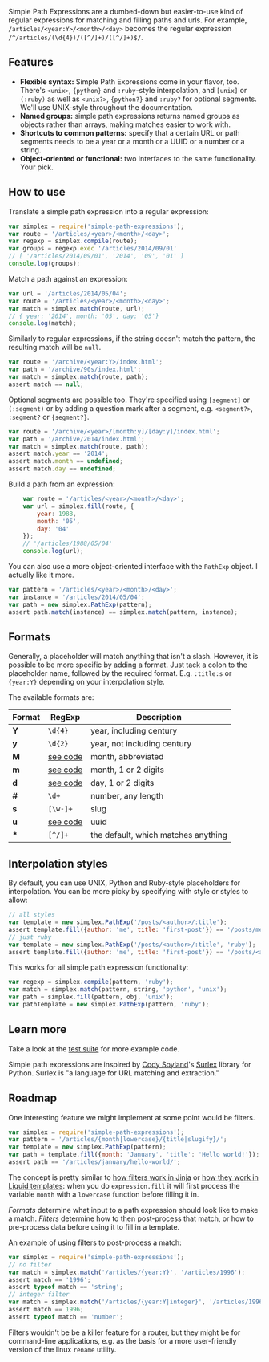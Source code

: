 Simple Path Expressions are a dumbed-down but easier-to-use kind of regular expressions for matching and filling paths and urls. For example, `/articles/<year:Y>/<month>/<day>` becomes the regular expression `/^/articles/(\d{4})/([^/]+)/([^/]+)$/`.

## Features

* **Flexible syntax:** Simple Path Expressions come in your flavor, too. There's `<unix>`, `{python}` and `:ruby`-style interpolation, and `[unix]` or `(:ruby)` as well as `<unix?>`, `{python?}` and `:ruby?` for optional segments. We'll use UNIX-style throughout the documentation.
* **Named groups:** simple path expressions returns named groups as objects rather than arrays, making matches easier to work with.
* **Shortcuts to common patterns:** specify that a certain URL or path segments needs to be a year or a month or a UUID or a number or a string.
* **Object-oriented or functional:** two interfaces to the same functionality. Your pick.

## How to use

Translate a simple path expression into a regular expression: 

```javascript
var simplex = require('simple-path-expressions');
var route = '/articles/<year>/<month>/<day>';
var regexp = simplex.compile(route);
var groups = regexp.exec '/articles/2014/09/01'
// [ '/articles/2014/09/01', '2014', '09', '01' ]
console.log(groups);
```

Match a path against an expression: 

```javascript
var url = '/articles/2014/05/04';
var route = '/articles/<year>/<month>/<day>';
var match = simplex.match(route, url);
// { year: '2014', month: '05', day: '05'}
console.log(match);
```

Similarly to regular expressions, if the string doesn't match the pattern, the resulting match will be `null`.

```javascript
var route = '/archive/<year:Y>/index.html';
var path = '/archive/90s/index.html';
var match = simplex.match(route, path);
assert match == null;
```

Optional segments are possible too. They're specified using `[segment]` or `(:segment)` or by adding a question mark after a segment, e.g. `<segment?>`, `:segment?` or `{segment?}`.

```javascript
var route = '/archive/<year>/[month:y]/[day:y]/index.html';
var path = '/archive/2014/index.html';
var match = simplex.match(route, path);
assert match.year == '2014';
assert match.month == undefined;
assert match.day == undefined;
```

Build a path from an expression: 

```javascript
    var route = '/articles/<year>/<month>/<day>';
    var url = simplex.fill(route, {
        year: 1988, 
        month: '05', 
        day: '04'
    });
    // '/articles/1988/05/04'
    console.log(url);
```

You can also use a more object-oriented interface with the `PathExp` object. I actually like it more.

```javascript
var pattern = '/articles/<year>/<month>/<day>';
var instance = '/articles/2014/05/04';
var path = new simplex.PathExp(pattern);
assert path.match(instance) == simplex.match(pattern, instance);
```

## Formats

Generally, a placeholder will match anything that isn't a slash. However, it is possible to be more specific by adding a format. Just tack a colon to the placeholder name, followed by the required format. E.g. `:title:s` or `{year:Y}` depending on your interpolation style.

The available formats are: 

Format | RegExp              | Description
------ | ------------------- | -----------
**Y**  | `\d{4}`             | year, including century
**y**  | `\d{2}`             | year, not including century
**M**  | [see code][formats] | month, abbreviated
**m**  | [see code][formats] | month, 1 or 2 digits
**d**  | [see code][formats] | day, 1 or 2 digits
**#**  | `\d+`               | number, any length
**s**  | `[\w-]+`            | slug
**u**  | [see code][formats] | uuid
**\*** | `[^/]+`             | the default, which matches anything

[formats]: https://github.com/stdbrouw/simple-path-expressions/blob/master/src/formats.coffee

## Interpolation styles

By default, you can use UNIX, Python and Ruby-style placeholders for interpolation. You can be more picky by specifying with style or styles to allow:

```javascript
// all styles
var template = new simplex.PathExp('/posts/<author>/:title');
assert template.fill({author: 'me', title: 'first-post'}) == '/posts/me/first-post';
// just ruby
var template = new simplex.PathExp('/posts/<author>/:title', 'ruby');
assert template.fill({author: 'me', title: 'first-post'}) == '/posts/<author>/first-post';
```

This works for all simple path expression functionality: 

```javascript
var regexp = simplex.compile(pattern, 'ruby');
var match = simplex.match(pattern, string, 'python', 'unix');
var path = simplex.fill(pattern, obj, 'unix');
var pathTemplate = new simplex.PathExp(pattern, 'ruby');
```

## Learn more

Take a look at the [test suite](https://github.com/stdbrouw/simple-path-expressions/tree/master/test/index.coffee) for more example code.

Simple path expressions are inspired by [Cody Soyland](http://codysoyland.com/)'s [Surlex](https://github.com/codysoyland/surlex) library for Python. Surlex is "a language for URL matching and extraction."

## Roadmap

One interesting feature we might implement at some point would be filters.

```javascript
var simplex = require('simple-path-expressions');
var pattern = '/articles/{month|lowercase}/{title|slugify}/';
var template = new simplex.PathExp(pattern);
var path = template.fill({month: 'January', 'title': 'Hello world!'});
assert path == '/articles/january/hello-world/';
```

The concept is pretty similar to [how filters work in Jinja](http://jinja.pocoo.org/docs/dev/templates/#filters) or [how they work in Liquid templates](http://docs.shopify.com/themes/liquid-documentation/filters): when you do `expression.fill` it will first process the variable `month` with a `lowercase` function before filling it in.

*Formats* determine what input to a path expression should look like to make a match. *Filters* determine how to then post-process that match, or how to pre-process data before using it to fill in a template.

An example of using filters to post-process a match: 

```javascript    
var simplex = require('simple-path-expressions');
// no filter
var match = simplex.match('/articles/{year:Y}', '/articles/1996');
assert match == '1996';
assert typeof match == 'string';
// integer filter
var match = simplex.match('/articles/{year:Y|integer}', '/articles/1996');
assert match == 1996;  
assert typeof match == 'number';
```

Filters wouldn't be be a killer feature for a router, but they might be for command-line applications, e.g. as the basis for a more user-friendly version of the linux `rename` utility.
